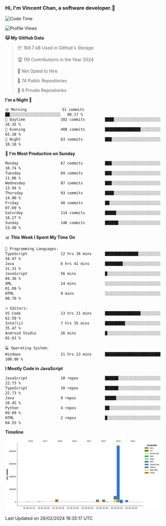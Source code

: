 ### Hi, I'm Vincent Chan, a software developer.👋

<!--
**hkvincent/hkvincent** is a ✨ _special_ ✨ repository because its `README.md` (this file) appears on your GitHub profile.

Here are some ideas to get you started:

- 🔭 I’m currently working on ...
- 🌱 I’m currently learning ...
- 👯 I’m looking to collaborate on ...
- 🤔 I’m looking for help with ...
- 💬 Ask me about ...
- 📫 How to reach me: ...
- 😄 Pronouns: ...
- ⚡ Fun fact: ...
-->
<!--START_SECTION:waka-->
![Code Time](http://img.shields.io/badge/Code%20Time-848%20hrs%2010%20mins-blue)

![Profile Views](http://img.shields.io/badge/Profile%20Views-0-blue)

**🐱 My GitHub Data** 

> 📦 169.7 kB Used in GitHub's Storage 
 > 
> 🏆 119 Contributions in the Year 2024
 > 
> 🚫 Not Opted to Hire
 > 
> 📜 74 Public Repositories 
 > 
> 🔑 6 Private Repositories 
 > 
**I'm a Night 🦉** 

```text
🌞 Morning                51 commits          ██░░░░░░░░░░░░░░░░░░░░░░░   08.17 % 
🌆 Daytime                102 commits         ████░░░░░░░░░░░░░░░░░░░░░   16.35 % 
🌃 Evening                408 commits         ████████████████░░░░░░░░░   65.38 % 
🌙 Night                  63 commits          ███░░░░░░░░░░░░░░░░░░░░░░   10.10 % 
```
📅 **I'm Most Productive on Sunday** 

```text
Monday                   67 commits          ███░░░░░░░░░░░░░░░░░░░░░░   10.74 % 
Tuesday                  69 commits          ███░░░░░░░░░░░░░░░░░░░░░░   11.06 % 
Wednesday                87 commits          ███░░░░░░░░░░░░░░░░░░░░░░   13.94 % 
Thursday                 93 commits          ████░░░░░░░░░░░░░░░░░░░░░   14.90 % 
Friday                   48 commits          ██░░░░░░░░░░░░░░░░░░░░░░░   07.69 % 
Saturday                 114 commits         █████░░░░░░░░░░░░░░░░░░░░   18.27 % 
Sunday                   146 commits         ██████░░░░░░░░░░░░░░░░░░░   23.40 % 
```


📊 **This Week I Spent My Time On** 

```text
💬 Programming Languages: 
TypeScript               12 hrs 36 mins      ███████████████░░░░░░░░░░   58.97 % 
Java                     6 hrs 41 mins       ████████░░░░░░░░░░░░░░░░░   31.31 % 
JavaScript               56 mins             █░░░░░░░░░░░░░░░░░░░░░░░░   04.36 % 
XML                      14 mins             ░░░░░░░░░░░░░░░░░░░░░░░░░   01.09 % 
HTML                     9 mins              ░░░░░░░░░░░░░░░░░░░░░░░░░   00.70 % 

🔥 Editors: 
VS Code                  13 hrs 21 mins      ████████████████░░░░░░░░░   62.50 % 
IntelliJ                 7 hrs 35 mins       █████████░░░░░░░░░░░░░░░░   35.47 % 
Android Studio           26 mins             █░░░░░░░░░░░░░░░░░░░░░░░░   02.03 % 

💻 Operating System: 
Windows                  21 hrs 23 mins      █████████████████████████   100.00 % 
```

**I Mostly Code in JavaScript** 

```text
JavaScript               10 repos            ██████░░░░░░░░░░░░░░░░░░░   22.73 % 
TypeScript               10 repos            ██████░░░░░░░░░░░░░░░░░░░   22.73 % 
Java                     9 repos             █████░░░░░░░░░░░░░░░░░░░░   20.45 % 
Python                   4 repos             ██░░░░░░░░░░░░░░░░░░░░░░░   09.09 % 
HTML                     2 repos             █░░░░░░░░░░░░░░░░░░░░░░░░   04.55 % 
```



**Timeline**

![Lines of Code chart](https://raw.githubusercontent.com/hkvincent/hkvincent/main/assets/bar_graph.png)


 Last Updated on 28/02/2024 18:35:17 UTC
<!--END_SECTION:waka-->
